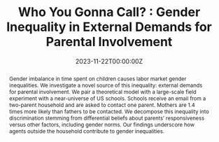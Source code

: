 ---
abstract: "Gender imbalance in time spent on children causes labor market gender inequalities. We investigate a novel source of this inequality: external demands for parental involvement. We pair a theoretical model with a large-scale field experiment with a near-universe of US schools. Schools receive an email from a two-parent household and are asked to contact one parent. Mothers are 1.4 times more likely than fathers to be contacted. We decompose this inequality into discrimination stemming from differential beliefs about parents’ responsiveness versus other factors, including gender norms. Our findings underscore how agents outside the household contribute to gender inequalities."
author_notes:
-
- Tufts University. laura.gee@tufts.edu. https://laurakgee.weebly.com/
- Brigham Young University. olga.stoddard@byu.edu. https://sites.google.com/view/olgastoddard
authors:
- admin
- Laura K. Gee
- Olga Stoddard
date: "2023-11-22T00:00:00Z"
doi: ""
featured: false
projects: []
publication: ''
publication_short: ""
publication_types:
- "3"
publishDate: "2023-11-22T00:00:00Z"
slides: ""
summary: "
<details>
  <summary>Abstract</summary>
  
Gender imbalance in time spent on children causes labor market gender inequalities. We investigate a novel source of this inequality: external demands for parental involvement. We pair a theoretical model with a large-scale field experiment with a near-universe of US schools. Schools receive an email from a two-parent household and are asked to contact one parent. Mothers are 1.4 times more likely than fathers to be contacted. We decompose this inequality into discrimination stemming from differential beliefs about parents’ responsiveness versus other factors, including gender norms. Our findings underscore how agents outside the household contribute to gender inequalities.
</details>"
title: "Who You Gonna Call? : Gender Inequality in External Demands for Parental Involvement"
tags:
url_code: ""
url_dataset: ""
url_pdf: ""
url_poster: ""
url_project: ""
url_slides: ""
url_source: ""
url_video: ""
links:
 - name: Working paper
   url: 'uploads/ParentalInvolvement.pdf'
---